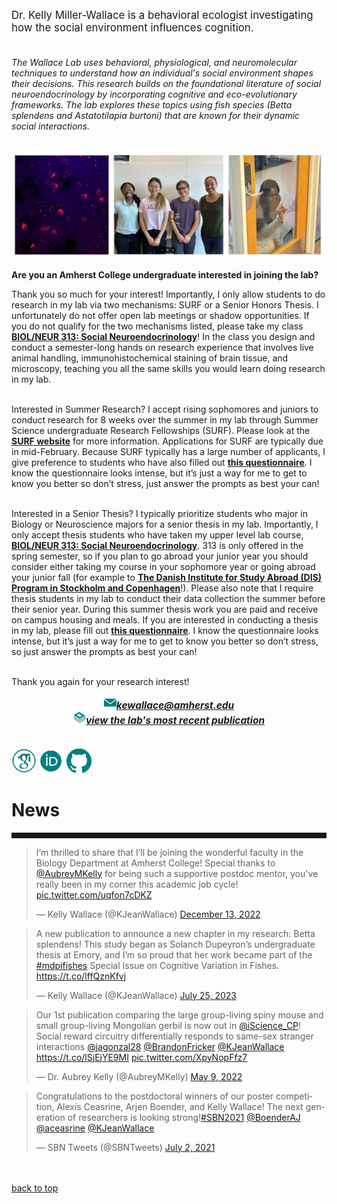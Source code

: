 <body>
		
<div class="container">
<div class="blurb">
<p style="text-align:left;font-size:120%">Dr. Kelly Miller-Wallace is a behavioral ecologist investigating how the social environment influences cognition. <br><br>
	
<i>The Wallace Lab uses behavioral, physiological, and neuromolecular techniques to understand how an individual's social environment shapes their decisions. This research builds on the foundational literature of social neuroendocrinology by incorporating cognitive and eco-evolutionary frameworks. The lab explores these topics using fish species (Betta splendens and Astatotilapia burtoni) that are known for their dynamic social interactions. <br><br></i>

<p><center><img src="/images/lab_photo_collage.JPG" width="1400"> </center></p>

<b>Are you an Amherst College undergraduate interested in joining the lab?</b> 


Thank you so much for your interest! Importantly, I only allow students to do research in my lab via two mechanisms: SURF or a Senior Honors Thesis. I unfortunately do not offer open lab meetings or shadow opportunities. If you do not qualify for the two mechanisms listed, please take my class <a href="https://www.amherst.edu/academiclife/departments/courses/2324S/BIOL/BIOL-313-2324S"><b>BIOL/NEUR 313: Social Neuroendocrinology</b></a>! In the class you design and conduct a semester-long hands on research experience that involves live animal handling, immunohistochemical staining of brain tissue, and microscopy, teaching you all the same skills you would learn doing research in my lab.<br><br>

Interested in Summer Research? I accept rising sophomores and juniors to conduct research for 8 weeks over the summer in my lab through Summer Science undergraduate Research Fellowships (SURF). Please look at the <a href="https://www.amherst.edu/academiclife/student-faculty-research/surf-program"><b>SURF website</b></a> for more information. Applications for SURF are typically due in mid-February. Because SURF typically has a large number of applicants, I give preference to students who have also filled out <a href="https://kellyjwallace.github.io/images/Wallace_Lab_Questionnaire.pdf"><b>this questionnaire</b></a>. I know the questionnaire looks intense, but it’s just a way for me to get to know you better so don’t stress,  just answer the prompts as best your can!<br><br>

Interested in a Senior Thesis? I typically prioritize students who major in Biology or Neuroscience majors for a senior thesis in my lab. Importantly, I only accept thesis students who have taken my upper level lab course, <a href="https://www.amherst.edu/academiclife/departments/courses/2324S/BIOL/BIOL-313-2324S"><b>BIOL/NEUR 313: Social Neuroendocrinology</b></a>. 313 is only offered in the spring semester, so if you plan to go abroad your junior year you should consider either taking my course in your sophomore year or going abroad your junior fall (for example to <a href="https://disabroad.org/academic-programs/"><b>The Danish Institute for Study Abroad (DIS) Program in Stockholm and Copenhagen</b></a>!). Please also note that I require thesis students in my lab to conduct their data collection the summer before their senior year. During this summer thesis work you are paid and receive on campus housing and meals. If you are interested in conducting a thesis in my lab, please fill out <a href="https://kellyjwallace.github.io/images/Wallace_Lab_Questionnaire.pdf"><b>this questionnaire</b></a>. I know the questionnaire looks intense, but it’s just a way for me to get to know you better so don’t stress, so just answer the prompts as best your can!<br><br>

Thank you again for your research interest!



</p> 
	
<p style="text-align:center;font-size:110%">
<img src="/images/social_media_icons/gmail.png" width="20" height="20"><a href="mailto:kewallace@amherst.edu"><i><b>kewallace@amherst.edu</b></i></a><br>
	<img src="/images/social_media_icons/book.png" width="20" height="20"><a href="https://link.springer.com/article/10.1007/s00213-023-06513-5"><i><b>view the lab's most recent publication</b></i></a><br><br>
	
<a href="https://scholar.google.com/citations?user=y8kYZGAAAAAJ&hl=en&oi=ao"> <img src="/images/social_media_icons/googlescholar.png" width="40" height="40"></a>
<a href="https://orcid.org/0000-0002-2361-1213"> <img src="/images/social_media_icons/orcid.png" width="40" height="40"></a>
<a href="https://github.com/kellyjwallace/"> <img src="/images/social_media_icons/github.png" width="40" height="40"></a>
	
<h1>News</h1>
<hr style="height:9px;color:#84949B">

<blockquote class="twitter-tweet"><p lang="en" dir="ltr">I’m thrilled to share that I’ll be joining the wonderful faculty in the Biology Department at Amherst College! Special thanks to <a href="https://twitter.com/AubreyMKelly?ref_src=twsrc%5Etfw">@AubreyMKelly</a> for being such a supportive postdoc mentor, you&#39;ve really been in my corner this academic job cycle! <a href="https://t.co/uqfon7cDKZ">pic.twitter.com/uqfon7cDKZ</a></p>&mdash; Kelly Wallace (@KJeanWallace) <a href="https://twitter.com/KJeanWallace/status/1602474853642149889?ref_src=twsrc%5Etfw">December 13, 2022</a></blockquote> <script async src="https://platform.twitter.com/widgets.js" charset="utf-8"></script>

<blockquote class="twitter-tweet"><p lang="en" dir="ltr">A new publication to announce a new chapter in my research: Betta splendens! This study began as Solanch Dupeyron’s undergraduate thesis at Emory, and I’m so proud that her work became part of the <a href="https://twitter.com/hashtag/mdpifishes?src=hash&amp;ref_src=twsrc%5Etfw">#mdpifishes</a> Special Issue on Cognitive Variation in Fishes. <a href="https://t.co/lffQznKfvj">https://t.co/lffQznKfvj</a></p>&mdash; Kelly Wallace (@KJeanWallace) <a href="https://twitter.com/KJeanWallace/status/1683871814030688263?ref_src=twsrc%5Etfw">July 25, 2023</a></blockquote> <script async src="https://platform.twitter.com/widgets.js" charset="utf-8"></script>
	
<blockquote class="twitter-tweet"><p lang="en" dir="ltr">Our 1st publication comparing the large group-living spiny mouse and small group-living Mongolian gerbil is now out in <a href="https://twitter.com/iScience_CP?ref_src=twsrc%5Etfw">@iScience_CP</a>! Social reward circuitry differentially responds to same-sex stranger interactions <a href="https://twitter.com/jagonzal28?ref_src=twsrc%5Etfw">@jagonzal28</a> <a href="https://twitter.com/BrandonFricker?ref_src=twsrc%5Etfw">@BrandonFricker</a> <a href="https://twitter.com/KJeanWallace?ref_src=twsrc%5Etfw">@KJeanWallace</a> <a href="https://t.co/lSjEjYE9MI">https://t.co/lSjEjYE9MI</a> <a href="https://t.co/XpyNopFfz7">pic.twitter.com/XpyNopFfz7</a></p>&mdash; Dr. Aubrey Kelly (@AubreyMKelly) <a href="https://twitter.com/AubreyMKelly/status/1523705293279965184?ref_src=twsrc%5Etfw">May 9, 2022</a></blockquote> <script async src="https://platform.twitter.com/widgets.js" charset="utf-8"></script>	
	
<blockquote class="twitter-tweet"><p lang="en" dir="ltr">Congratulations to the postdoctoral winners of our poster competition, Alexis Ceasrine, Arjen Boender, and Kelly Wallace! The next generation of researchers is looking strong!<a href="https://twitter.com/hashtag/SBN2021?src=hash&amp;ref_src=twsrc%5Etfw">#SBN2021</a> <a href="https://twitter.com/BoenderAJ?ref_src=twsrc%5Etfw">@BoenderAJ</a> <a href="https://twitter.com/aceasrine?ref_src=twsrc%5Etfw">@aceasrine</a> <a href="https://twitter.com/KJeanWallace?ref_src=twsrc%5Etfw">@KJeanWallace</a></p>&mdash; SBN Tweets (@SBNTweets) <a href="https://twitter.com/SBNTweets/status/1411037118378516480?ref_src=twsrc%5Etfw">July 2, 2021</a></blockquote> <script async src="https://platform.twitter.com/widgets.js" charset="utf-8"></script>
<br><br><a href="../">back to top</a>
